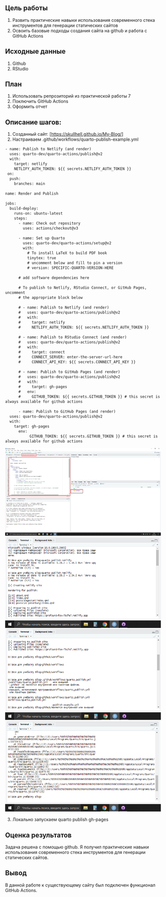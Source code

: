 ## Цель работы

1.  Развить практические навыки использования современного стека инструментов для генерации статических сайтов
2.  Освоить базовые подходы создания сайта на github и работа с GitHub Actions

## Исходные данные

1.  Github
2.  RStudio

## План

1.  Использовать репрозиторий из практической работы 7
2.  Поключить GitHub Actions
3.  Оформить отчет

## Описание шагов:

1.  Созданный сайт: [https://skullhell.github.io/My-Blog/]
2.  Настраиваем .github/workflows/quarto-publish-example.yml

```
- name: Publish to Netlify (and render)
  uses: quarto-dev/quarto-actions/publish@v2
  with:
    target: netlify
    NETLIFY_AUTH_TOKEN: ${{ secrets.NETLIFY_AUTH_TOKEN }}
 on:
  push:
    branches: main

name: Render and Publish

jobs:
  build-deploy:
    runs-on: ubuntu-latest
    steps:
      - name: Check out repository
        uses: actions/checkout@v3
        
      - name: Set up Quarto
        uses: quarto-dev/quarto-actions/setup@v2
        with:
          # To install LaTeX to build PDF book 
          tinytex: true 
          # uncomment below and fill to pin a version
          # version: SPECIFIC-QUARTO-VERSION-HERE
      
      # add software dependencies here

      # To publish to Netlify, RStudio Connect, or GitHub Pages, uncomment
      # the appropriate block below
      
      # - name: Publish to Netlify (and render)
      #   uses: quarto-dev/quarto-actions/publish@v2
      #   with:
      #     target: netlify
      #     NETLIFY_AUTH_TOKEN: ${{ secrets.NETLIFY_AUTH_TOKEN }}
        
      # - name: Publish to RStudio Connect (and render)
      #   uses: quarto-dev/quarto-actions/publish@v2
      #   with:
      #     target: connect
      #     CONNECT_SERVER: enter-the-server-url-here
      #     CONNECT_API_KEY: ${{ secrets.CONNECT_API_KEY }} 

      # - name: Publish to GitHub Pages (and render)
      #   uses: quarto-dev/quarto-actions/publish@v2
      #   with:
      #     target: gh-pages
      #   env:
      #     GITHUB_TOKEN: ${{ secrets.GITHUB_TOKEN }} # this secret is always available for github actions
      
      - name: Publish to GitHub Pages (and render)
  uses: quarto-dev/quarto-actions/publish@v2
  with:
    target: gh-pages
      env:
           GITHUB_TOKEN: ${{ secrets.GITHUB_TOKEN }} # this secret is always available for github actions
```
![screen](https://github.com/SKulLHelL/authentication-system-6-sem/blob/main/Lab%208/screenshots/Screenshot_11.png)
![screen](https://github.com/SKulLHelL/authentication-system-6-sem/blob/main/Lab%208/screenshots/Screenshot_2.png)
![screen](https://github.com/SKulLHelL/authentication-system-6-sem/blob/main/Lab%208/screenshots/Screenshot_3.png)
![screen](https://github.com/SKulLHelL/authentication-system-6-sem/blob/main/Lab%208/screenshots/Screenshot_4.png)

3.  Локально запускаем quarto publish gh-pages

## Оценка результатов

Задача решена с помощью github. Я получил практические навыки использования современного стека инструментов для генерации статических сайтов.

## Вывод

В данной работе к существующему сайту был подключен функционал GitHub Actions.
